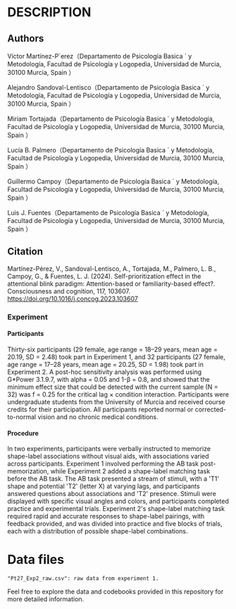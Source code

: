 # DESCRIPTION

## Authors

Víctor Martínez-P´erez（Departamento de Psicología Basica ´ y Metodología, Facultad de Psicología y Logopedia, Universidad de Murcia, 30100 Murcia, Spain ）

Alejandro Sandoval-Lentisco（Departamento de Psicología Basica ´ y Metodología, Facultad de Psicología y Logopedia, Universidad de Murcia, 30100 Murcia, Spain ）

Miriam Tortajada（Departamento de Psicología Basica ´ y Metodología, Facultad de Psicología y Logopedia, Universidad de Murcia, 30100 Murcia, Spain ）

Lucía B. Palmero（Departamento de Psicología Basica ´ y Metodología, Facultad de Psicología y Logopedia, Universidad de Murcia, 30100 Murcia, Spain ）

Guillermo Campoy（Departamento de Psicología Basica ´ y Metodología, Facultad de Psicología y Logopedia, Universidad de Murcia, 30100 Murcia, Spain ）

Luis J. Fuentes（Departamento de Psicología Basica ´ y Metodología, Facultad de Psicología y Logopedia, Universidad de Murcia, 30100 Murcia, Spain ）

## Citation
Martínez-Pérez, V., Sandoval-Lentisco, A., Tortajada, M., Palmero, L. B., Campoy, G., & Fuentes, L. J. (2024). Self-prioritization effect in the attentional blink paradigm: Attention-based or familiarity-based effect?. Consciousness and cognition, 117, 103607. https://doi.org/10.1016/j.concog.2023.103607
### Experiment 

#### Participants
Thirty-six participants (29 female, age range = 18–29 years, mean age = 20.19, SD = 2.48) took part in Experiment 1, and 32 participants (27 female, age range = 17–28 years, mean age = 20.25, SD = 1.98) took part in Experiment 2. A post-hoc sensitivity analysis was performed using G*Power 3.1.9.7, with alpha = 0.05 and 1-β = 0.8, and showed that the minimum effect size that could be detected with the current sample (N = 32) was f = 0.25 for the critical lag × condition interaction. Participants were undergraduate students from the University of Murcia and received course credits for their participation. All participants reported normal or corrected-to-normal vision and no chronic medical conditions.

#### Procedure
In two experiments, participants were verbally instructed to memorize shape-label associations without visual aids, with associations varied across participants. Experiment 1 involved performing the AB task post-memorization, while Experiment 2 added a shape-label matching task before the AB task. The AB task presented a stream of stimuli, with a 'T1' shape and potential 'T2' (letter X) at varying lags, and participants answered questions about associations and 'T2' presence. Stimuli were displayed with specific visual angles and colors, and participants completed practice and experimental trials. Experiment 2's shape-label matching task required rapid and accurate responses to shape-label pairings, with feedback provided, and was divided into practice and five blocks of trials, each with a distribution of possible shape-label combinations.

# Data files

```
"Pt27_Exp2_raw.csv": raw data from experiment 1.
```

Feel free to explore the data and codebooks provided in this repository for more detailed information.

